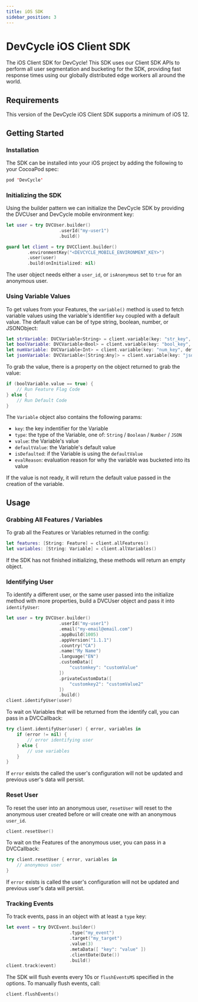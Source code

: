 ```yaml
---
title: iOS SDK
sidebar_position: 3
---
```


# DevCycle iOS Client SDK

The iOS Client SDK for DevCycle! This SDK uses our Client SDK APIs to perform all user segmentation
and bucketing for the SDK, providing fast response times using our globally distributed edge workers
all around the world.

## Requirements

This version of the DevCycle iOS Client SDK supports a minimum of iOS 12.

## Getting Started

### Installation

The SDK can be installed into your iOS project by adding the following to your CocoaPod spec:

```swift
pod 'DevCycle'
```

### Initializing the SDK

Using the builder pattern we can initialize the DevCycle SDK by providing the DVCUser and DevCycle mobile environment key:

```swift
let user = try DVCUser.builder()
                    .userId("my-user1")
                    .build()

guard let client = try DVCClient.builder()
        .environmentKey("<DEVCYCLE_MOBILE_ENVIRONMENT_KEY>")
        .user(user)
        .build(onInitialized: nil)
```

The user object needs either a `user_id`, or `isAnonymous` set to `true` for an anonymous user.

### Using Variable Values

To get values from your Features, the `variable()` method is used to fetch variable values using
the variable's identifier `key` coupled with a default value. The default value can be of type
string, boolean, number, or JSONObject:

```swift
let strVariable: DVCVariable<String> = client.variable(key: "str_key", defaultValue: "default")
let boolVariable: DVCVariable<Bool> = client.variable(key: "bool_key", defaultValue: false)
let numVariable: DVCVariable<Int> = client.variable(key: "num_key", defaultValue: 4)
let jsonVariable: DVCVariable<[String:Any]> = client.variable(key: "json_key", defaultValue: [:])
```

To grab the value, there is a property on the object returned to grab the value:

```swift
if (boolVariable.value == true) {
    // Run Feature Flag Code
} else {
    // Run Default Code
}
```

The `Variable` object also contains the following params:
- `key`: the key indentifier for the Variable
- `type`: the type of the Variable, one of: `String` / `Boolean` / `Number` / `JSON`
- `value`: the Variable's value
- `defaultValue`: the Variable's default value
- `isDefaulted`: if the Variable is using the `defaultValue`
- `evalReason`: evaluation reason for why the variable was bucketed into its value

If the value is not ready, it will return the default value passed in the creation of the variable.

## Usage

### Grabbing All Features / Variables

To grab all the Features or Variables returned in the config:

```swift
let features: [String: Feature] = client.allFeatures()
let variables: [String: Variable] = client.allVariables()
```

If the SDK has not finished initializing, these methods will return an empty object.

### Identifying User

To identify a different user, or the same user passed into the initialize method with more properties,
build a DVCUser object and pass it into `identifyUser`:

```swift
let user = try DVCUser.builder()
                    .userId("my-user1")
                    .email("my-email@email.com")
                    .appBuild(1005)
                    .appVersion("1.1.1")
                    .country("CA")
                    .name("My Name")
                    .language("EN")
                    .customData([
                        "customkey": "customValue"
                    ])
                    .privateCustomData([
                        "customkey2": "customValue2"
                    ])
                    .build()
client.identifyUser(user)
```

To wait on Variables that will be returned from the identify call, you can pass in a DVCCallback:

```swift
try client.identifyUser(user) { error, variables in
    if (error != nil) {
        // error identifying user
    } else {
        // use variables 
    }
}
```

If `error` exists the called the user's configuration will not be updated and previous user's data will persist.

### Reset User

To reset the user into an anonymous user, `resetUser` will reset to the anonymous user created before
or will create one with an anonymous `user_id`.

```swift
client.resetUser()
```

To wait on the Features of the anonymous user, you can pass in a DVCCallback:

```swift
try client.resetUser { error, variables in
    // anonymous user
}
```

If `error` exists is called the user's configuration will not be updated and previous user's data will persist.

### Tracking Events

To track events, pass in an object with at least a `type` key:

```swift
let event = try DVCEvent.builder()
                        .type("my_event")
                        .target("my_target")
                        .value(3)
                        .metaData([ "key": "value" ])
                        .clientDate(Date())
                        .build()
client.track(event)
```

The SDK will flush events every 10s or `flushEventsMS` specified in the options. To manually flush events, call:

```swift
client.flushEvents()
```

